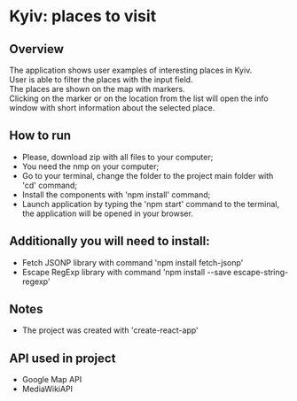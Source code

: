 # Kyiv: places to visit

## Overview
The application shows user examples of interesting places in Kyiv.     
User is able to filter the places with the input field.     
The places are shown on the map with markers.    
Clicking on the marker or on the location from the list will open the info window with short information about the selected place.

## How to run
* Please, download zip with all files to your computer;
* You need the nmp on your computer;
* Go to your terminal, change the folder to the project main folder with 'cd' command;
* Install the components with 'npm install' command;
* Launch application by typing the 'npm start' command to the terminal, the application will be opened in your browser.

## Additionally you will need to install:
* Fetch JSONP library with command 'npm install fetch-jsonp'
* Escape RegExp library with command 'npm install --save escape-string-regexp'

## Notes
* The project was created with 'create-react-app'

## API used in project
* Google Map API
* MediaWikiAPI
